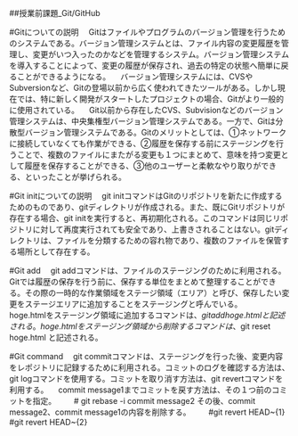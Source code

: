 ##授業前課題_Git/GitHub

#Gitについての説明
　Gitはファイルやプログラムのバージョン管理を行うためのシステムである。バージョン管理システムとは、ファイル内容の変更履歴を管理し、変更がいつ入ったのかなどを管理するシステム。バージョン管理システムを導入することによって、変更の履歴が保存され、過去の特定の状態へ簡単に戻ることができるようになる。
　バージョン管理システムには、CVSやSubversionなど、Gitの登場以前から広く使われてきたツールがある。しかし現在では、特に新しく開発がスタートしたプロジェクトの場合、Gitがより一般的に使用されている。
　Git以前から存在したCVS、Subvisionなどのバージョン管理システムは、中央集権型バージョン管理システムである。一方で、Gitは分散型バージョン管理システムである。Gitのメリットとしては、①ネットワークに接続していなくても作業ができる、②履歴を保存する前にステージングを行うことで、複数のファイルにまたがる変更も１つにまとめて、意味を持つ変更として履歴を保存することができる、③他のユーザーと柔軟なやり取りができる、といったことが挙げられる。

#Git initについての説明
　git initコマンドはGitのリポジトリを新たに作成するためのものであり、gitディレクトリが作成される。また、既にGitリポジトリが存在する場合、git initを実行すると、再初期化される。このコマンドは同じリポジトリに対して再度実行されても安全であり、上書きされることはない。gitディレクトリは、ファイルを分類するための容れ物であり、複数のファイルを保管する場所として存在する。

#Git add
　git addコマンドは、ファイルのステージングのために利用される。Gitでは履歴の保存を行う前に、保存する単位をまとめて整理することができる。その際の一時的な作業領域をステージ領域（エリア）と呼び、保存したい変更をステージエリアに追加することをステージングと呼んでいる。　
　hoge.htmlをステージング領域に追加するコマンドは、$git add hoge.html と記述される。
　hoge.htmlをステージング領域から削除するコマンドは、$git reset hoge.html と記述される。

#Git command
　git commitコマンドは、ステージングを行った後、変更内容をレポジトリに記録するために利用される。コミットのログを確認する方法は、git logコマンドを使用する。コミットを取り消す方法は、git revertコマンドを利用する。
　commit message1までコミットを戻す方法は、その１つ前のコミットを指定。
　　# git rebase -i commit message2
  その後、commit message2、commit message1の内容を削除する。
　　#git revert HEAD~{1}
      #git revert HEAD~{2}
